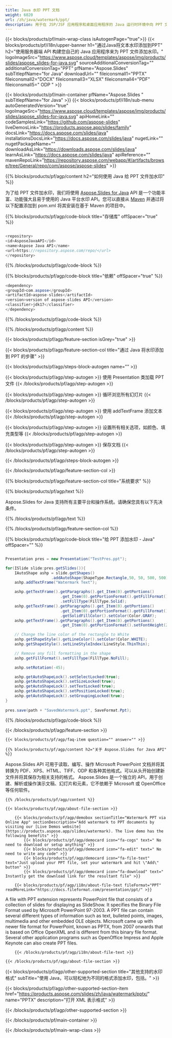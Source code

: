 ```yaml
---
title: Java 水印 PPT 文档
weight: 6020
url: /zh/java/watermark/ppt/ 
description: 用于在 JSP/JSF 应用程序和桌面应用程序的 Java 运行时环境中向 PPT 文件添加或删除水印的 Java 示例代码。
---
```


{{< blocks/products/pf/main-wrap-class isAutogenPage="true">}}
{{< blocks/products/pf/i18n/upper-banner h1="通过Java将文本水印添加到PPT" h2="使用服务器端 API 构建您自己的 Java 应用程序来为 PPT 文件添加水印。" logoImageSrc="https://www.aspose.cloud/templates/aspose/img/products/slides/aspose_slides-for-java.svg" sourceAdditionalConversionTag="" additionalConversionTag="PPT" pfName="Aspose.Slides" subTitlepfName="for Java" downloadUrl="" fileiconsmall1="PPTX" fileiconsmall2="DOCX" fileiconsmall3="XLSX" fileiconsmall4="PDF" fileiconsmall5=" ODP " >}}

{{< blocks/products/pf/main-container pfName="Aspose.Slides " subTitlepfName="for Java" >}}
{{< blocks/products/pf/i18n/sub-menu autoGeneratedVersion="true" logoImageSrc="https://www.aspose.cloud/templates/aspose/img/products/slides/aspose_slides-for-java.svg" apiHomeLink="" codeSamplesLink="https://github.com/aspose-slides" liveDemosLink="https://products.aspose.app/slides/family" docsLink="https://docs.aspose.com/slides/java" installationsDocsLink="https://docs.aspose.com/slides/java" nugetLink="" nugetPackageName="" downloadAsLink="https://downloads.aspose.com/slides/java" learnAsLink="https://docs.aspose.com/slides/java" apiReference="" mavenRepoLink="https://repository.aspose.com/webapp/#/artifacts/browse/tree/General/repo/com/aspose/aspose-slides" >}}

{{% blocks/products/pf/agp/content h2="如何使用 Java 给 PPT 文件加水印" %}}

 为了给 PPT 文件加水印，我们将使用
 [Aspose.Slides for Java](https://products.aspose.com/slides/zh/java)
 API 是一个功能丰富、功能强大且易于使用的 Java 平台水印 API。您可以直接从
 [Maven](https://repository.aspose.com/webapp/#/artifacts/browse/tree/General/repo/com/aspose/aspose-slides)
 并通过将以下配置添加到 pom.xml 将其安装在基于 Maven 的项目中。

{{% blocks/products/pf/agp/code-block title="存储库" offSpacer="true" %}}

```cs

<repository>
<id>AsposeJavaAPI</id>
<name>Aspose Java API</name>
<url>https://repository.aspose.com/repo/</url>
</repository>

```

{{% /blocks/products/pf/agp/code-block %}}

{{% blocks/products/pf/agp/code-block title="依赖" offSpacer="true" %}}

```cs
<dependency>
<groupId>com.aspose</groupId>
<artifactId>aspose-slides</artifactId>
<version>version of aspose-slides API</version>
<classifier>jdk17</classifier>
</dependency>

```

{{% /blocks/products/pf/agp/code-block %}}

{{% /blocks/products/pf/agp/content %}}

{{< blocks/products/pf/agp/feature-section isGrey="true" >}}


{{< blocks/products/pf/agp/feature-section-col title="通过 Java 将水印添加到 PPT 的步骤" >}}

{{< blocks/products/pf/agp/steps-block-autogen name="" >}}

{{< blocks/products/pf/agp/step-autogen >}}
使用 Presentation 类加载 PPT 文件
{{< /blocks/products/pf/agp/step-autogen >}}

{{< blocks/products/pf/agp/step-autogen >}}
循环浏览所有幻灯片
{{< /blocks/products/pf/agp/step-autogen >}}

{{< blocks/products/pf/agp/step-autogen >}}
使用 addTextFrame 添加文本
{{< /blocks/products/pf/agp/step-autogen >}}

{{< blocks/products/pf/agp/step-autogen >}}
设置所有相关选项，如颜色、填充类型等
{{< /blocks/products/pf/agp/step-autogen >}}

{{< blocks/products/pf/agp/step-autogen >}}
保存文档
{{< /blocks/products/pf/agp/step-autogen >}}

{{< /blocks/products/pf/agp/steps-block-autogen >}}

{{< /blocks/products/pf/agp/feature-section-col >}}

{{% blocks/products/pf/agp/feature-section-col title="系统要求" %}}

{{% blocks/products/pf/agp/text %}}

 Aspose.Slides for Java 支持所有主要平台和操作系统。请确保您具有以下先决条件。

{{% /blocks/products/pf/agp/text %}}

{{% /blocks/products/pf/agp/feature-section-col %}}

{{% blocks/products/pf/agp/code-block title="给 PPT 添加水印 - Java" offSpacer="" %}}

```cs

Presentation pres = new Presentation("TestPres.ppt");

for(ISlide slide:pres.getSlides()){
    IAutoShape ashp = slide.getShapes()
                    .addAutoShape(ShapeType.Rectangle,50, 50, 500, 500);
    ashp.addTextFrame("Watermark Text");

    ashp.getTextFrame().getParagraphs().get_Item(0).getPortions()
                        .get_Item(0).getPortionFormat().getFillFormat()
                        .setFillType(FillType.Solid);
    ashp.getTextFrame().getParagraphs().get_Item(0).getPortions()
                        .get_Item(0).getPortionFormat().getFillFormat()
                        .getSolidFillColor().setColor(Color.GRAY);
    ashp.getTextFrame().getParagraphs().get_Item(0).getPortions()
                        .get_Item(0).getPortionFormat().setFontHeight(25);

    // Change the line color of the rectangle to White
    ashp.getShapeStyle().getLineColor().setColor(Color.WHITE);
    ashp.getShapeStyle().setLineStyleIndex(LineStyle.ThinThin);

    // Remove any fill formatting in the shape
    ashp.getFillFormat().setFillType(FillType.NoFill);

    ashp.setRotation(-45);

    ashp.getAutoShapeLock().setSelectLocked(true);
    ashp.getAutoShapeLock().setSizeLocked(true);
    ashp.getAutoShapeLock().setTextLocked(true);
    ashp.getAutoShapeLock().setPositionLocked(true);
    ashp.getAutoShapeLock().setGroupingLocked(true);
}
  
pres.save(path + "SavedWatermark.ppt", SaveFormat.Ppt);   

```

{{% /blocks/products/pf/agp/code-block %}}

{{< /blocks/products/pf/agp/feature-section >}}

    {{< blocks/products/pf/agp/faq-item question="" answer="" >}}
 

<!-- aboutfile Starts -->

    {{% blocks/products/pf/agp/content h2="关于 Aspose.Slides for Java API" %}}

 Aspose.Slides API 可用于读取、编写、操作 Microsoft PowerPoint 文档并将其转换为 PDF、XPS、HTML、TIFF、ODP 和各种其他格式。可以从头开始创建新文件并将其保存为相关支持的格式。 Aspose.Slides 是一个独立的 API，用于创建、解析或操作演示文稿、幻灯片和元素，它不依赖于 Microsoft 或 OpenOffice 等任何软件。  



    {{% /blocks/products/pf/agp/content %}}

    {{< blocks/products/pf/agp/about-file-section >}}

        {{< blocks/products/pf/agp/demobox sectionTitle="Watermark PPT via Online App" sectionDescription="Add watermark to PPT documents by visiting our [Live Demos website](https://products.aspose.app/slides/watermark). The live demo has the following benefits" >}}
            {{< blocks/products/pf/agp/democard icon="fa-cogs" text=" No need to download or setup anything" >}}
            {{< blocks/products/pf/agp/democard icon="fa-edit" text=" No need to write any code" >}}
            {{< blocks/products/pf/agp/democard icon="fa-file-text" text="Just upload your PPT file, set your watermark and hit \"Add\" button" >}}
            {{< blocks/products/pf/agp/democard icon="fa-download" text=" Instantly get the download link for the resultant file" >}}

        {{< blocks/products/pf/agp/i18n/about-file-text fileFormat="PPT" readMoreLink="https://docs.fileformat.com/presentation/ppt/" >}}
A file with PPT extension represents PowerPoint file that consists of a collection of slides for displaying as SlideShow. It specifies the Binary File Format used by Microsoft PowerPoint 97-2003. A PPT file can contain several different types of information such as text, bulleted points, images, multimedia and other embedded OLE objects. Microsoft came up with newer file format for PowerPoint, known as PPTX, from 2007 onwards that is based on Office OpenXML and is different from this binary file format. Several other application programs such as OpenOffice Impress and Apple Keynote can also create PPT files.

        {{< /blocks/products/pf/agp/i18n/about-file-text >}}

    {{< /blocks/products/pf/agp/about-file-section >}}

<!-- aboutfile Ends -->

{{< blocks/products/pf/agp/other-supported-section title="其他支持的水印格式" subTitle="使用 Java，可以轻松地为不同的格式添加水印，包括。" >}}

{{< blocks/products/pf/agp/other-supported-section-item href="https://products.aspose.com/slides/zh/java/watermark/pptx/" name="PPTX" description="打开 XML 表示格式" >}}

{{< /blocks/products/pf/agp/other-supported-section >}}

{{< /blocks/products/pf/main-container >}}
    
{{< /blocks/products/pf/main-wrap-class >}}